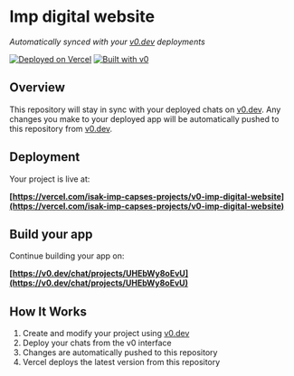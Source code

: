 # Imp digital website

*Automatically synced with your [v0.dev](https://v0.dev) deployments*

[![Deployed on Vercel](https://img.shields.io/badge/Deployed%20on-Vercel-black?style=for-the-badge&logo=vercel)](https://vercel.com/isak-imp-capses-projects/v0-imp-digital-website)
[![Built with v0](https://img.shields.io/badge/Built%20with-v0.dev-black?style=for-the-badge)](https://v0.dev/chat/projects/UHEbWy8oEvU)

## Overview

This repository will stay in sync with your deployed chats on [v0.dev](https://v0.dev).
Any changes you make to your deployed app will be automatically pushed to this repository from [v0.dev](https://v0.dev).

## Deployment

Your project is live at:

**[https://vercel.com/isak-imp-capses-projects/v0-imp-digital-website](https://vercel.com/isak-imp-capses-projects/v0-imp-digital-website)**

## Build your app

Continue building your app on:

**[https://v0.dev/chat/projects/UHEbWy8oEvU](https://v0.dev/chat/projects/UHEbWy8oEvU)**

## How It Works

1. Create and modify your project using [v0.dev](https://v0.dev)
2. Deploy your chats from the v0 interface
3. Changes are automatically pushed to this repository
4. Vercel deploys the latest version from this repository